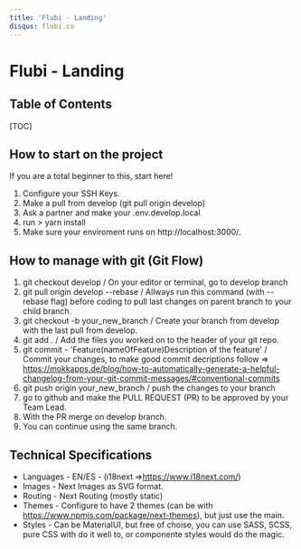 ```yaml
---
title: 'Flubi - Landing'
disqus: flubi.co
--- 
```


Flubi - Landing
===

## Table of Contents

[TOC]

## How to start on the project

If you are a total beginner to this, start here!

1. Configure your SSH Keys.
2. Make a pull from develop (git pull origin develop)
3. Ask a partner and make your .env.develop.local
4. run > yarn install
5. Make sure your enviroment runs on http://localhost:3000/.


## How to manage with git (Git Flow)

1. git checkout develop / On your editor or terminal, go to develop branch
2. git pull origin develop --rebase / Allways run this command (with --rebase flag) before coding to pull last changes on parent branch to your child branch.
3. git checkout -b your_new_branch / Create your branch from develop with the last pull from develop.
4. git add . / Add the files you worked on to the header of your git repo.
5. git commit - 'Feature(nameOfFeature)Description of the feature' / Commit your changes, to make good commit decriptions follow => https://mokkapps.de/blog/how-to-automatically-generate-a-helpful-changelog-from-your-git-commit-messages/#conventional-commits
6. git push origin your_new_branch / push the changes to your branch
7. go to github and make the PULL REQUEST (PR) to be approved by your Team Lead.
8. With the PR merge on develop branch.
9. You can continue using the same branch.

Technical Specifications
---

- Languages - EN/ES - (i18next =>https://www.i18next.com/)
- Images - Next Images as SVG format.
- Routing - Next Routing (mostly static)
- Themes - Configure to have 2 themes (can be with https://www.npmjs.com/package/next-themes), but just use the main.
- Styles - Can be MaterialUI, but free of choise, you can use SASS, SCSS, pure CSS with do it well to, or componente styles would do the magic.

